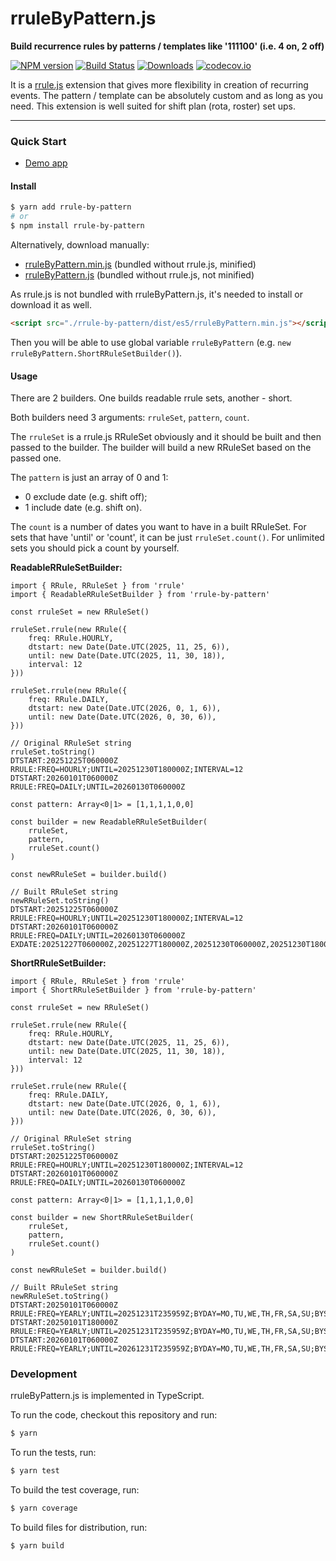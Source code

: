 rruleByPattern.js
======================

**Build recurrence rules by patterns / templates like '111100' (i.e. 4 on, 2 off)**

[![NPM version][npm-image]][npm-url]
[![Build Status][ci-image]][ci-url]
[![Downloads][downloads-image]][downloads-url]
[![codecov.io](http://codecov.io/github/kanunnykov/rrule-by-pattern/coverage.svg?branch=master)](http://codecov.io/github/kanunnykov/rrule-by-pattern?branch=master)

It is a [rrule.js](https://github.com/jakubroztocil/rrule) extension that gives more flexibility in creation of recurring events. The pattern / template can be absolutely custom and as long as you need. This extension is well suited for shift plan (rota, roster) set ups.

* * *

### Quick Start

-   [Demo app](https://kanunnykov.github.io/rrule-by-pattern/)

#### Install

```bash
$ yarn add rrule-by-pattern
# or
$ npm install rrule-by-pattern
```

Alternatively, download manually:
* [rruleByPattern.min.js](https://kanunnykov.github.io/rrule-by-pattern/dist/es5/rruleByPattern.min.js) (bundled without rrule.js, minified)
* [rruleByPattern.js](https://kanunnykov.github.io/rrule-by-pattern/dist/es5/rruleByPattern.js) (bundled without rrule.js, not minified)

As rrule.js is not bundled with rruleByPattern.js, it's needed to install or download it as well.

```html
<script src="./rrule-by-pattern/dist/es5/rruleByPattern.min.js"></script>
```

Then you will be able to use global variable `rruleByPattern` (e.g. `new rruleByPattern.ShortRRuleSetBuilder()`).

#### Usage

There are 2 builders. One builds readable rrule sets, another - short.

Both builders need 3 arguments: `rruleSet`, `pattern`, `count`.

The `rruleSet` is a rrule.js RRuleSet obviously and it should be built and then passed to the builder. The builder will build a new RRuleSet based on the passed one.

The `pattern` is just an array of 0 and 1:
* 0 exclude date (e.g. shift off);
* 1 include date (e.g. shift on).

The `count` is a number of dates you want to have in a built RRuleSet. For sets that have 'until' or 'count', it can be just `rruleSet.count()`. For unlimited sets you should pick a count by yourself. 

**ReadableRRuleSetBuilder:**
```es6
import { RRule, RRuleSet } from 'rrule'
import { ReadableRRuleSetBuilder } from 'rrule-by-pattern'

const rruleSet = new RRuleSet()

rruleSet.rrule(new RRule({
    freq: RRule.HOURLY,
    dtstart: new Date(Date.UTC(2025, 11, 25, 6)),
    until: new Date(Date.UTC(2025, 11, 30, 18)),
    interval: 12
}))

rruleSet.rrule(new RRule({
    freq: RRule.DAILY,
    dtstart: new Date(Date.UTC(2026, 0, 1, 6)),
    until: new Date(Date.UTC(2026, 0, 30, 6)),
}))

// Original RRuleSet string
rruleSet.toString()
DTSTART:20251225T060000Z
RRULE:FREQ=HOURLY;UNTIL=20251230T180000Z;INTERVAL=12
DTSTART:20260101T060000Z
RRULE:FREQ=DAILY;UNTIL=20260130T060000Z

const pattern: Array<0|1> = [1,1,1,1,0,0]

const builder = new ReadableRRuleSetBuilder(
    rruleSet,
    pattern,
    rruleSet.count()
)

const newRRuleSet = builder.build()

// Built RRuleSet string
newRRuleSet.toString()
DTSTART:20251225T060000Z
RRULE:FREQ=HOURLY;UNTIL=20251230T180000Z;INTERVAL=12
DTSTART:20260101T060000Z
RRULE:FREQ=DAILY;UNTIL=20260130T060000Z
EXDATE:20251227T060000Z,20251227T180000Z,20251230T060000Z,20251230T180000Z,20260105T060000Z,20260106T060000Z,20260111T060000Z,20260112T060000Z,20260117T060000Z,20260118T060000Z,20260123T060000Z,20260124T060000Z,20260129T060000Z,20260130T060000Z
```

**ShortRRuleSetBuilder:**
```es6
import { RRule, RRuleSet } from 'rrule'
import { ShortRRuleSetBuilder } from 'rrule-by-pattern'

const rruleSet = new RRuleSet()

rruleSet.rrule(new RRule({
    freq: RRule.HOURLY,
    dtstart: new Date(Date.UTC(2025, 11, 25, 6)),
    until: new Date(Date.UTC(2025, 11, 30, 18)),
    interval: 12
}))

rruleSet.rrule(new RRule({
    freq: RRule.DAILY,
    dtstart: new Date(Date.UTC(2026, 0, 1, 6)),
    until: new Date(Date.UTC(2026, 0, 30, 6)),
}))

// Original RRuleSet string
rruleSet.toString()
DTSTART:20251225T060000Z
RRULE:FREQ=HOURLY;UNTIL=20251230T180000Z;INTERVAL=12
DTSTART:20260101T060000Z
RRULE:FREQ=DAILY;UNTIL=20260130T060000Z

const pattern: Array<0|1> = [1,1,1,1,0,0]

const builder = new ShortRRuleSetBuilder(
    rruleSet,
    pattern,
    rruleSet.count()
)

const newRRuleSet = builder.build()

// Built RRuleSet string
newRRuleSet.toString()
DTSTART:20250101T060000Z
RRULE:FREQ=YEARLY;UNTIL=20251231T235959Z;BYDAY=MO,TU,WE,TH,FR,SA,SU;BYSETPOS=359,360,362,363
DTSTART:20250101T180000Z
RRULE:FREQ=YEARLY;UNTIL=20251231T235959Z;BYDAY=MO,TU,WE,TH,FR,SA,SU;BYSETPOS=359,360,362,363
DTSTART:20260101T060000Z
RRULE:FREQ=YEARLY;UNTIL=20261231T235959Z;BYDAY=MO,TU,WE,TH,FR,SA,SU;BYSETPOS=1,2,3,4,7,8,9,10,13,14,15,16,19,20,21,22,25,26,27,28
```

### Development

rruleByPattern.js is implemented in TypeScript.

To run the code, checkout this repository and run:

```bash
$ yarn
```

To run the tests, run:

```bash
$ yarn test
```

To build the test coverage, run:

```bash
$ yarn coverage
```

To build files for distribution, run:

```bash
$ yarn build
```

[npm-url]: https://npmjs.org/package/rrule-by-pattern
[npm-image]: http://img.shields.io/npm/v/rrule-by-pattern.svg

[ci-url]: https://github.com/kanunnykov/rrule-by-pattern/actions
[ci-image]: https://github.com/kanunnykov/rrule-by-pattern/workflows/Node.js%20CI/badge.svg

[downloads-url]: https://npmjs.org/package/rrule-by-pattern
[downloads-image]: http://img.shields.io/npm/dm/rrule-by-pattern.svg?style=flat-square
